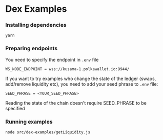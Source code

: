 # Dex Examples

### Installing dependencies
```bash=
yarn
```

### Preparing endpoints

You need to specify the endpoint in `.env` file
```bash=
WS_NODE_ENDPOINT = wss://kusama-1.polkawallet.io:9944/
```

If you want to try examples who change the state of the ledger (swaps, add/remove liquidity etc),
you need to add your seed phrase to `.env` file:
```bash=
SEED_PHRASE = <YOUR_SEED_PHRASE>
```

Reading the state of the chain doesn't require SEED_PHRASE to be specified

### Running examples
```bash=
node src/dex-examples/getLiquidity.js
```